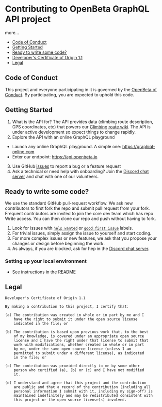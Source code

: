# Contributing to OpenBeta GraphQL API project

more...

* [Code of Conduct](#code-of-conduct)
* [Getting Started](#getting-started)
* [Ready to write some code?](#ready-to-write-some-code?)
* [Developer's Certificate of Origin 1.1](#developers-certificate-of-origin)
* [Legal](#legal)

## Code of Conduct
This project and everyone participating in it is governed by the [OpenBeta of Conduct](https://github.com/OpenBeta/open-tacos/blob/main/CODE_OF_CONDUCT.md). By participating, you are expected to uphold this code.

## Getting Started
1. What is the API for?
The API provides data (climbing route description, GPS coordinates, etc) that powers our [Climbing route wiki](https://tacos.openbeta.io).  The API is under active development so expect things to change rapidly.
2.  Explore the API with an online GraphQL playground
 - Launch any online GraphQL playground. A simple one: https://graphiql-online.com
 - Enter our endpoint: https://api.openbeta.io
3. Use GitHub [issues](./issues) to report a bug or a feature request
4. Ask a technical or need help with onboarding?
Join the [Discord chat server](https://discord.gg/xcWha22BhT) and chat with one of our volunteers.

## Ready to write some code?
We use the standard GitHub pull-request workflow.  We ask new contributors to first fork the repo and submit pull request from your fork.  Frequent contributors are invited to join the core dev team which has repo Write access.  You can then clone our repo and push without having to fork.
1.  Look for issues with [`help wanted`](./issues?q=is%3Aissue+is%3Aopen+label%3A"help+wanted") or [`good first issue`](./issues?q=is%3Aissue+is%3Aopen+label%3A"good+first+issue") labels.
2.  For trivial issues, simply assign the issue to yourself and start coding.
3.  For more complex issues or new features, we ask that you propose your changes or design before beginning the work. 
4.  As always, if you are blocked, ask for hep in the [Discord chat server](https://discord.gg/xcWha22BhT).

### Setting up your local environment
- See instructions in the [README](https://github.com/OpenBeta/openbeta-graphql#development)

## Legal

```text
Developer's Certificate of Origin 1.1

By making a contribution to this project, I certify that:

(a) The contribution was created in whole or in part by me and I
    have the right to submit it under the open source license
    indicated in the file; or

(b) The contribution is based upon previous work that, to the best
    of my knowledge, is covered under an appropriate open source
    license and I have the right under that license to submit that
    work with modifications, whether created in whole or in part
    by me, under the same open source license (unless I am
    permitted to submit under a different license), as indicated
    in the file; or

(c) The contribution was provided directly to me by some other
    person who certified (a), (b) or (c) and I have not modified
    it.

(d) I understand and agree that this project and the contribution
    are public and that a record of the contribution (including all
    personal information I submit with it, including my sign-off) is
    maintained indefinitely and may be redistributed consistent with
    this project or the open source license(s) involved.
```
